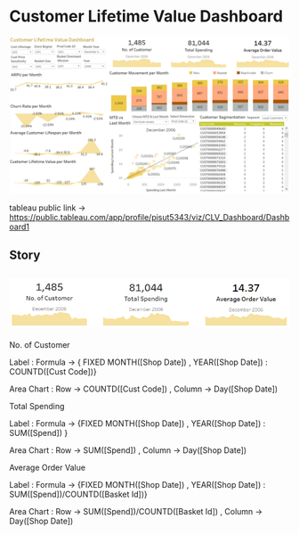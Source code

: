 # Customer Lifetime Value Dashboard

![alt text](https://github.com/PisutSukpool/BADS7105-CRM-analytics-and-intelligence/blob/main/Homework%2005/Main.png?raw=true)

tableau public link -> https://public.tableau.com/app/profile/pisut5343/viz/CLV_Dashboard/Dashboard1

## Story 

![alt text](https://github.com/PisutSukpool/BADS7105-CRM-analytics-and-intelligence/blob/main/Homework%2005/Summary_each_month.png?raw=true)
-
No. of Customer 

   Label : Formula -> { FIXED MONTH([Shop Date]) , YEAR([Shop Date]) : COUNTD([Cust Code])}
   
   Area Chart : Row -> COUNTD([Cust Code])  , Column -> Day([Shop Date])

Total Spending

   Label : Formula -> {FIXED  MONTH([Shop Date]) , YEAR([Shop Date]) : SUM([Spend]) }
   
   Area Chart : Row -> SUM([Spend]) , Column -> Day([Shop Date])

Average Order Value

   Label : Formula -> {FIXED MONTH([Shop Date]) , YEAR([Shop Date]) : SUM([Spend])/COUNTD([Basket Id])}
   
   Area Chart : Row -> SUM([Spend])/COUNTD([Basket Id]) , Column -> Day([Shop Date])
